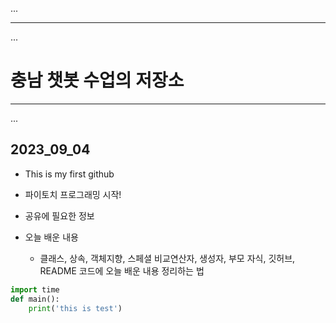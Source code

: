 ...
- - -
...
# 충남 챗봇 수업의 저장소

- - -
...
## 2023_09_04

* This is my first github

* 파이토치 프로그래밍 시작!

* 공유에 필요한 정보


* 오늘 배운 내용
    * 클래스, 상속,  객체지향, 스페셜 비교연산자, 생성자, 부모 자식, 깃허브, README 코드에 오늘 배운 내용 정리하는 법

```python
import time
def main():
    print('this is test')
```